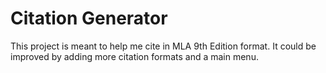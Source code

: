 # Citation Generator

This project is meant to help me cite in MLA 9th Edition format. It could be improved by adding more citation formats and a main menu.
